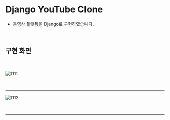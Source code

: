 # Django YouTube Clone
* 동영상 플랫폼을 Django로 구현하였습니다.

<br>

## 구현 화면

<br>

![1111](https://github.com/user-attachments/assets/e7d8bcb1-473d-476b-8073-0fec00bead36)

<br>

---

![1112](https://github.com/user-attachments/assets/6fb8f2c3-4972-4b08-aa0a-b580da453286)

<br>

---
